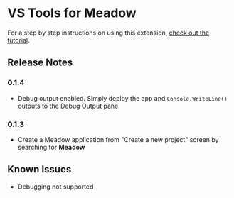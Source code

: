 # VS Tools for Meadow

For a step by step instructions on using this extension, [check out the tutorial](http://beta-developer.wildernesslabs.co/Meadow/Getting_Started/Hello_World/).

## Release Notes

### 0.1.4
- Debug output enabled. Simply deploy the app and `Console.WriteLine()` outputs to the Debug Output pane.

### 0.1.3
- Create a Meadow application from "Create a new project" screen by searching for **Meadow**

## Known Issues
- Debugging not supported

